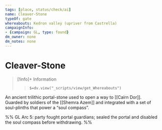 ```yaml
---
tags: [place, status/check/ai]
name: Cleaver-Stone
typeOf: gate
whereabouts: Kedron valley (upriver from Castrella)
campaignInfo:
- {campaign: GL, type: found}
dm_owner: none
dm_notes: none
---
```

# Cleaver-Stone
>[!info]+ Information  
>> `$=dv.view("_scripts/view/get_Whereabouts")`

An ancient trilithic portal-stone used to open a way to [[Cairn Dor]]. Guarded by soldiers of the [[Shemra Azem]] and integrated with a set of soul-plinths that power a “soul compass”.

%%
GL Arc 5: party fought portal guardians; sealed the portal and disabled the soul compass before withdrawing.
%%
